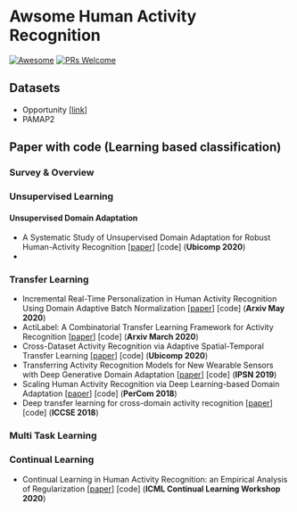 # Awsome Human Activity Recognition 

[![Awesome](https://awesome.re/badge.svg)](https://awesome.re) [![PRs Welcome](https://img.shields.io/badge/PRs-welcome-brightgreen.svg?style=flat-square)](http://makeapullrequest.com)


## Datasets
- Opportunity [[link](https://archive.ics.uci.edu/ml/datasets/opportunity+activity+recognition#:~:text=Data%20Set%20Information%3A-,The%20OPPORTUNITY%20Dataset%20for%20Human%20Activity%20Recognition%20from%20Wearable%2C%20Object,%2C%20feature%20extraction%2C%20etc)]
- PAMAP2

## Paper with code (Learning based classification)

### Survey & Overview



### Unsupervised Learning

#### Unsupervised Domain Adaptation

- A Systematic Study of Unsupervised Domain Adaptation for Robust Human-Activity Recognition [[paper](https://dl.acm.org/doi/pdf/10.1145/3380985)] [code]  (**Ubicomp 2020**)
- 


### Transfer Learning
- Incremental Real-Time Personalization in Human Activity Recognition Using Domain Adaptive Batch Normalization [[paper](https://arxiv.org/pdf/2005.12178.pdf)] [code] (**Arxiv May 2020**)
- ActiLabel: A Combinatorial Transfer Learning Framework for Activity Recognition [[paper](https://arxiv.org/pdf/2003.07415.pdf)] [code] (**Arxiv March 2020**)
- Cross-Dataset Activity Recognition via Adaptive Spatial-Temporal Transfer Learning [[paper](https://dl.acm.org/doi/pdf/10.1145/3369818)] [code] (**Ubicomp 2020**)
- Transferring Activity Recognition Models for New Wearable Sensors with Deep Generative Domain Adaptation [[paper](https://dl.acm.org/doi/pdf/10.1145/3302506.3310391)] [code] (**IPSN 2019**)
- Scaling Human Activity Recognition via Deep Learning-based Domain Adaptation [[paper](https://ieeexplore.ieee.org/stamp/stamp.jsp?tp=&arnumber=8444585)] [code] (**PerCom 2018**)
- Deep transfer learning for cross-domain activity recognition [[paper](https://arxiv.org/pdf/1807.07963.pdf)] [code] (**ICCSE 2018**) 



### Multi Task Learning


### Continual Learning
- Continual Learning in Human Activity Recognition: an Empirical Analysis of Regularization [[paper](https://arxiv.org/pdf/2007.03032.pdf)] [code] (**ICML Continual Learning Workshop 2020**)
